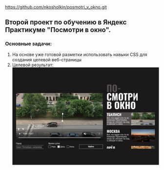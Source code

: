https://github.com/nkosholkin/posmotri_v_okno.git

## Второй проект по обучению в Яндекс Практикуме "Посмотри в окно".

### Основные задачи:
1. На основе уже готовой разметки использовать навыки CSS для создания целевой веб-страницы
2. Целевой результат:
![Пример](./images/for_readme_file/posmotri_v_okno_example.png)